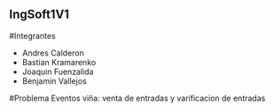 ## IngSoft1V1

#Integrantes
- Andres Calderon
- Bastian Kramarenko
- Joaquin Fuenzalida
- Benjamin Vallejos

#Problema
Eventos viña: venta de entradas y varificacion de entradas
